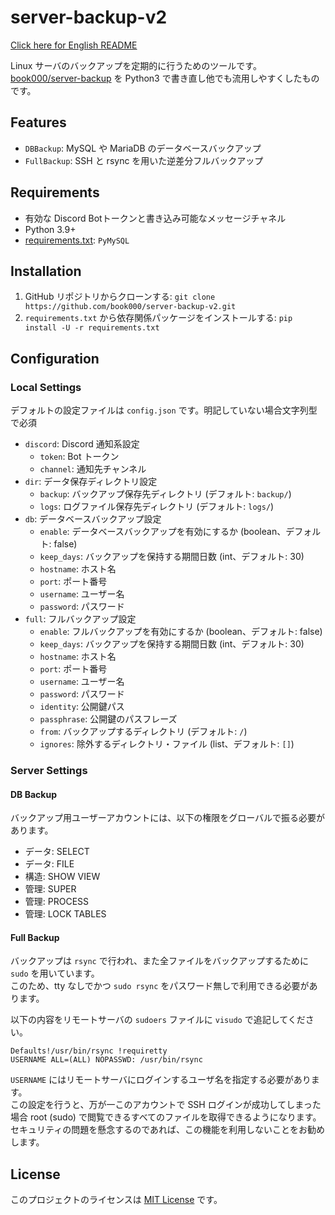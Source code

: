 # server-backup-v2

[Click here for English README](README.md)

Linux サーバのバックアップを定期的に行うためのツールです。[book000/server-backup](https://github.com/book000/server-backup) を Python3 で書き直し他でも流用しやすくしたものです。

## Features

- `DBBackup`: MySQL や MariaDB のデータベースバックアップ
- `FullBackup`: SSH と rsync を用いた逆差分フルバックアップ

## Requirements

- 有効な Discord Botトークンと書き込み可能なメッセージチャネル
- Python 3.9+
- [requirements.txt](requirements.txt): `PyMySQL`

## Installation

1. GitHub リポジトリからクローンする: `git clone https://github.com/book000/server-backup-v2.git`
2. `requirements.txt` から依存関係パッケージをインストールする: `pip install -U -r requirements.txt`

## Configuration

### Local Settings

デフォルトの設定ファイルは `config.json` です。明記していない場合文字列型で必須

- `discord`: Discord 通知系設定
  - `token`: Bot トークン
  - `channel`: 通知先チャンネル
- `dir`: データ保存ディレクトリ設定
  - `backup`: バックアップ保存先ディレクトリ (デフォルト: `backup/`)
  - `logs`: ログファイル保存先ディレクトリ (デフォルト: `logs/`)
- `db`: データベースバックアップ設定
  - `enable`: データベースバックアップを有効にするか (boolean、デフォルト: false)
  - `keep_days`: バックアップを保持する期間日数 (int、デフォルト: 30)
  - `hostname`: ホスト名
  - `port`: ポート番号
  - `username`: ユーザー名
  - `password`: パスワード
- `full`: フルバックアップ設定
  - `enable`: フルバックアップを有効にするか (boolean、デフォルト: false)
  - `keep_days`: バックアップを保持する期間日数 (int、デフォルト: 30)
  - `hostname`: ホスト名
  - `port`: ポート番号
  - `username`: ユーザー名
  - `password`: パスワード
  - `identity`: 公開鍵パス
  - `passphrase`: 公開鍵のパスフレーズ
  - `from`: バックアップするディレクトリ (デフォルト: `/`)
  - `ignores`: 除外するディレクトリ・ファイル (list、デフォルト: `[]`)

### Server Settings

#### DB Backup

バックアップ用ユーザーアカウントには、以下の権限をグローバルで振る必要があります。

- データ: SELECT
- データ: FILE
- 構造: SHOW VIEW
- 管理: SUPER
- 管理: PROCESS
- 管理: LOCK TABLES

#### Full Backup

バックアップは `rsync` で行われ、また全ファイルをバックアップするために `sudo` を用いています。  
このため、tty なしでかつ `sudo rsync` をパスワード無しで利用できる必要があります。

以下の内容をリモートサーバの `sudoers` ファイルに `visudo` で追記してください。

```
Defaults!/usr/bin/rsync !requiretty
USERNAME ALL=(ALL) NOPASSWD: /usr/bin/rsync
```

`USERNAME` にはリモートサーバにログインするユーザ名を指定する必要があります。  
この設定を行うと、万が一このアカウントで SSH ログインが成功してしまった場合 root (sudo) で閲覧できるすべてのファイルを取得できるようになります。セキュリティの問題を懸念するのであれば、この機能を利用しないことをお勧めします。

## License

このプロジェクトのライセンスは [MIT License](LICENSE) です。
